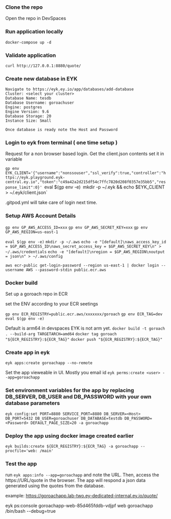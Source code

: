 ### Clone the repo
Open the repo in DevSpaces

### Run application locally
`docker-compose up -d`

### Validate application
`curl http://127.0.0.1:8880/quote/`


### Create new database in EYK
```
Navigate to https://eyk.ey.io/app/databases/add-database
Cluster: <select your cluster>
Database Name: tesdb
Database Username: goroachuser
Engine: postgres
Engine Version: 9.6
Database Storage: 20
Instance Size: Small

Once database is ready note the Host and Password

```
### Login to eyk from terminal ( one time setup )
Request for a non browser based login. Get the client.json contents set it in variable

`gp env EYK_CLIENT='{"username":"nonssouser","ssl_verify":true,"controller":"https://eyk.playground.eyk-central.ey.io","token":"c49a42a2d215df54c7ffc7820d208f0357e35bb5","response_limit":0}'
`eval $(gp env -e)`
`mkdir -p ~/.eyk && echo $EYK_CLIENT > ~/.eyk/client.json`

.gitpod.yml will take care of login next time.

### Setup AWS Account Details
`gp env GP_AWS_ACCESS_ID=xxx`
`gp env GP_AWS_SECRET_KEY=xxx`
`gp env GP_AWS_REGION=us-east-1`

`eval $(gp env -e)`
`mkdir -p ~/.aws`
`echo -e "[default]\naws_access_key_id = $GP_AWS_ACCESS_ID\naws_secret_access_key = $GP_AWS_SECRET_KEY\n" > ~/.aws/credentials`
`echo -e "[default]\nregion = $GP_AWS_REGION\noutput = json\n" > ~/.aws/config`

`aws ecr-public get-login-password --region us-east-1 | docker login --username AWS --password-stdin public.ecr.aws`

### Docker build

Set up a goroach repo in ECR

set the ENV according to your ECR seetings

`gp env ECR_REGISTRY=public.ecr.aws/xxxxxxx/goroach`
`gp env ECR_TAG=dev`
`eval $(gp env -e)`

Default is arm64 in devspaces EYK is not arm yet.
`docker build -t goroach . --build-arg TARGETARCH=amd64`
`docker tag goroach "${ECR_REGISTRY}:${ECR_TAG}"`
`docker push "${ECR_REGISTRY}:${ECR_TAG}"`

### Create app in eyk
`eyk apps:create goroachapp --no-remote`

Set the app vieweable in UI. Mostly you email id
`eyk perms:create <user> --app=goroachapp`
### Set environment variables for the app by replacing DB_SERVER, DB_USER and DB_PASSWORD with your own database parameters
`eyk config:set PORT=8880 SERVICE_PORT=8880 DB_SERVER=<Host> DB_PORT=5432 DB_USER=goroachuser DB_DATABASE=testdb DB_PASSWORD=<Password> DEFAULT_PAGE_SIZE=20 -a goroachapp`

### Deploy the app using docker image created earlier
`eyk builds:create ${ECR_REGISTRY}:${ECR_TAG} -a goroachapp --procfile='web: /main'`

### Test the app
run `eyk apps:info --app=goroachapp` and note the URL. Then, access the https://URL/quote in the browser. The app will respond a json data generated using the quotes from the database.

example: https://goroachapp.lab-two.ey-dedicated-internal.ey.io/quote/

eyk ps:console goroachapp-web-85d465fddb-vdjpf web goroachapp /bin/bash --debug=true